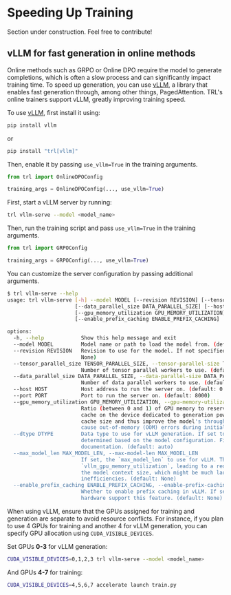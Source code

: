 # Speeding Up Training

<Tip warning={true}>

Section under construction. Feel free to contribute!

</Tip>

## vLLM for fast generation in online methods

Online methods such as GRPO or Online DPO require the model to generate completions, which is often a slow process and can significantly impact training time.
To speed up generation, you can use [vLLM](https://github.com/vllm-project/vllm), a library that enables fast generation through, among other things, PagedAttention. TRL's online trainers support vLLM, greatly improving training speed.

To use [vLLM](https://github.com/vllm-project/vllm), first install it using:

```bash
pip install vllm
```

or 

```bash
pip install "trl[vllm]"
```

<hfoptions id="vllm examples">
<hfoption id="Online DPO">

Then, enable it by passing `use_vllm=True` in the training arguments.

```python
from trl import OnlineDPOConfig

training_args = OnlineDPOConfig(..., use_vllm=True)
```

</hfoption>
<hfoption id="GRPO">

First, start a vLLM server by running:

```bash
trl vllm-serve --model <model_name>
```

Then, run the training script and pass `use_vllm=True` in the training arguments.

```python
from trl import GRPOConfig

training_args = GRPOConfig(..., use_vllm=True)
```

You can customize the server configuration by passing additional arguments.

```sh
$ trl vllm-serve --help
usage: trl vllm-serve [-h] --model MODEL [--revision REVISION] [--tensor_parallel_size TENSOR_PARALLEL_SIZE]
                      [--data_parallel_size DATA_PARALLEL_SIZE] [--host HOST] [--port PORT]
                      [--gpu_memory_utilization GPU_MEMORY_UTILIZATION] [--dtype DTYPE] [--max_model_len MAX_MODEL_LEN]
                      [--enable_prefix_caching ENABLE_PREFIX_CACHING]

options:
  -h, --help            Show this help message and exit
  --model MODEL         Model name or path to load the model from. (default: None)
  --revision REVISION   Revision to use for the model. If not specified, the default branch will be used. (default:
                        None)
  --tensor_parallel_size TENSOR_PARALLEL_SIZE, --tensor-parallel-size TENSOR_PARALLEL_SIZE
                        Number of tensor parallel workers to use. (default: 1)
  --data_parallel_size DATA_PARALLEL_SIZE, --data-parallel-size DATA_PARALLEL_SIZE
                        Number of data parallel workers to use. (default: 1)
  --host HOST           Host address to run the server on. (default: 0.0.0.0)
  --port PORT           Port to run the server on. (default: 8000)
  --gpu_memory_utilization GPU_MEMORY_UTILIZATION, --gpu-memory-utilization GPU_MEMORY_UTILIZATION
                        Ratio (between 0 and 1) of GPU memory to reserve for the model weights, activations, and KV
                        cache on the device dedicated to generation powered by vLLM. Higher values will increase the KV
                        cache size and thus improve the model's throughput. However, if the value is too high, it may
                        cause out-of-memory (OOM) errors during initialization. (default: 0.9)
  --dtype DTYPE         Data type to use for vLLM generation. If set to 'auto', the data type will be automatically
                        determined based on the model configuration. Find the supported values in the vLLM
                        documentation. (default: auto)
  --max_model_len MAX_MODEL_LEN, --max-model-len MAX_MODEL_LEN
                        If set, the `max_model_len` to use for vLLM. This can be useful when running with reduced
                        `vllm_gpu_memory_utilization`, leading to a reduced KV cache size. If not set, vLLM will use
                        the model context size, which might be much larger than the KV cache, leading to
                        inefficiencies. (default: None)
  --enable_prefix_caching ENABLE_PREFIX_CACHING, --enable-prefix-caching ENABLE_PREFIX_CACHING
                        Whether to enable prefix caching in vLLM. If set to `True`, ensure that the model and the
                        hardware support this feature. (default: None)
```

<Tip warning={true}>

When using vLLM, ensure that the GPUs assigned for training and generation are separate to avoid resource conflicts. For instance, if you plan to use 4 GPUs for training and another 4 for vLLM generation, you can specify GPU allocation using `CUDA_VISIBLE_DEVICES`.  

Set GPUs **0-3** for vLLM generation:  
```sh
CUDA_VISIBLE_DEVICES=0,1,2,3 trl vllm-serve --model <model_name>
```  

And GPUs **4-7** for training:  
```sh
CUDA_VISIBLE_DEVICES=4,5,6,7 accelerate launch train.py
```  

</Tip>


</hfoption>
</hfoptions>
